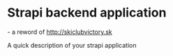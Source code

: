 # Strapi backend application

 \- a reword of http://skiclubvictory.sk

A quick description of your strapi application

